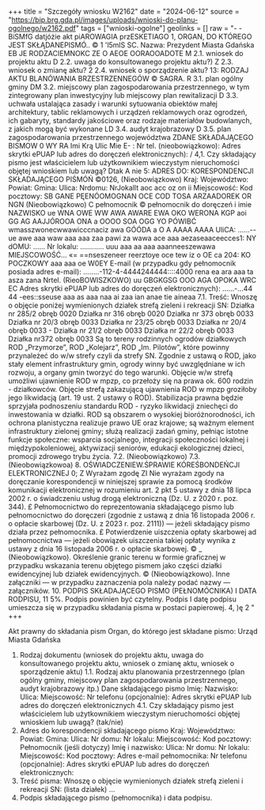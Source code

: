 +++
title = "Szczegóły wniosku W2162"
date = "2024-06-12"
source = "https://bip.brg.gda.pl/images/uploads/wnioski-do-planu-ogolnego/w2162.pdf"
tags = ["wnioski-ogolne"]
geolinks = []
raw = "- -BiSMfG datjóżie akt piAROWAGIA przESKETIAGO 1, ORGAN, DO KTÓREGO JEST SKŁĄDANEPISMÓ.. © 1 'l5mlS SC. Nazwa: Prezydent Miasta Gdańska EB JE RODZACIEMNOKC ZE O AEOE OORAOOADOTE M 2.1. wniosek do projektu aktu D 2.2. uwaga do konsultowanego projektu aktu?) Z 2.3. wniosek o zmianę aktu? 2 2.4. wniosek o sporządzenie aktu? 13: RODZAJ AKTU BLANÓWANIA BRZESTRZENNEGÓW © SAGRA. R 3.1. plan ogólny gminy DM 3.2. miejscowy plan zagospodarowania przestrzennego, w tym zintegrowany plan inwestycyjny lub miejscowy plan rewitalizacji D 3.3. uchwała ustalająca zasady i warunki sytuowania obiektów małej architektury, tablic reklamowych i urządzeń reklamowych oraz ogrodzeń, ich gabaryty, standardy jakościowe oraz rodzaje materiałów budowlanych, z jakich mogą być wykonane LD 3.4. audyt krajobrazowy D 3.5. plan zagospodarowania przestrzennego województwa ZDANE SKŁADAJĄCEGO BISMOW 0 WY RA Imi Krą Ulic Mie E- : Nr tel. (nieobowiązkowo): Adres skrytki ePUAP lub adres do doręczeń elektronicznych): / 4,1. Czy składający pismo jest właścicielem lub użytkownikiem wieczystym nieruchomości objętej wnioskiem lub uwagą? Dtak A nie 5: ADRES DO: KORESPONDENCJI SKŁADAJĄCEGO PIŚMÓŃ ©0126, (Nieobowiązkowo) Kraj: Województwo: Powiat: Gmina: Ulica: Nrdomu: NrJokallt aoc acc oz on ii Miejscowość: Kod pocztowy: SB GANE PĘENÓOMOGNAN OCE COD TOSA ARZAADOREK OR NGN (Nieobowiązkowo) C pełnomocnik © pełnomocnik do doręczeń i imie NAZWISKO ue WNA OWE WW AWA AWARE EWA OKO WERONA KGP aoi GG AG AAJJÓROOA ONA a OOOO SOA OGG YO PÓWIBĆ wmasszwonecwwawicccnaciz awa GÓÓDA a O A AAAA AAAA UliCA: ......--ue awe aaa waw aaa aaa zaa pawi za wawa ace aaa aezaseaaceecces1: NY dOMU: ...... Nr lokalu: ............ uuu aaa aa aaa aaanneeszewawa MIEJSCOWOŚĆ... «= ==nseszeneer reerztoye oce tew iz o OE ca 204: KO POCZKOWY aaa aaa oe W0EY E-mail (w przypadku gdy pełnomocnik posiada adres e-mail): ........-112-4-4444244444::::4000 rena ea ara aaa ta asza zana Nrtel. (RieoBOWISZKOWO) uu GBGKGSG OOO AGA OPOKA WRC EC Adres skrytki ePUAP lub adres do doręczeń elektronicznych): ......-...44 44 -ees::sseuse aaa as aaa naa ai zaa ian anae tie aineaa 7.1. Treść: Wnoszę o objęcie poniżej wymienionych działek strefą zieleni i rekreacji SN: Działka nr 285/2 obręb 0020 Działka nr 316 obręb 0020  Działka nr 373 obręb 0033 Działka nr 20/3 obręb 0033 Działka nr 23/25 obręb 0033 Działka nr 20/4 obręb 0033 - Działka nr 21/2 obręb 0033 Działka nr 22/2 obręb 0033 Działka nr372 obręb 0033 Są to tereny rodzinnych ogrodów działkowych ROD „Przymorze”, ROD „Kolejarz”, ROD „Im. Pilotów”, które powinny przynależeć do w/w strefy czyli da strefy SN. Zgodnie z ustawą o ROD, jako stały element infrastruktury gmin, ogrody winny być uwzględniane w ich rozwoju, a organy gmin tworzyć do tego warunki. Objęcie w/w strefą umożliwi ujawnienie ROD w mpzp, co przełoży się na prawa ok. 600 rodzin - działkowców. Objęcie strefą zakazującą ujawnienia ROD w mpzp groziłoby jego likwidacją (art. 19 ust. 2 ustawy o ROD). Stabilizacja prawna będzie sprzyjała podnoszeniu standardu ROD - ryzyko likwidacji zniechęci do inwestowania w działki. ROD są obszarem o wysokiej bioróżnorodności, ich ochrona planistyczna realizuje prawo UE oraz krajowe; są ważnym element infrastruktury zielonej gminy; służą realizacji zadań gminy, pełniąc istotne funkcje społeczne: wsparcia socjalnego, integracji społeczności lokalnej i międzypokoleniowej, aktywizacji seniorów, edukacji ekologicznej dzieci, promocji zdrowego trybu życia. 7.2. (Nieobowiązkowo) 7.3. (Nieobowiązkowoa) 8. OŚWIADCZENIEW.ŚPRAWIE KÓREŚBONDEŃCJI ELEKTRONICZNEJ 0; Z Wyrażam zgodę ZI Nie wyrażam zgody na doręczanie korespondencji w niniejszej sprawie za pomocą środków komunikacji elektronicznej w rozumieniu art. 2 pkt 5 ustawy z dnia 18 lipca 2002 r. o świadczeniu usług drogą elektroniczną (Dz. U. z 2020 r. poz. 344). £ Pełnomocnictwo do reprezentowania składającego pismo lub pełnomocnictwo do doręczeri (zgodnie z ustawą z dnia 16 listopada 2006 r. o opłacie skarbowej (Dz. U. z 2023 r. poz. 2111)) — jeżeli składający pismo działa przez pełnomocnika. £ Potwierdzenie uiszczenia opłaty skarbowej ad pełnomocnictwa — jeżeli obowiązek uiszczenia takiej opłaty wynika z ustawy z dnia 16 listopada 2006 r. o opłacie skarbowej. © _ (Nieobowiązkowo). Określenie granic terenu w formie graficznej w przypadku wskazania terenu objętego pismem jako części działki ewidencyjnej lub działek ewidencyjnych. © (Nieobowiązkowo). Inne załączniki — w przypadku zaznaczenia pola należy podać nazwy — załączników. 10. PODPIS SKŁADAJĄCEGO PISMO (PEŁNOMÓCNIKA) I DATA RODPISU, 11 5%. Podpis powinien być czytelny. Podpis I datę podpisu umieszcza się w przypadku składania pisma w postaci papierowej. 4, )ę 2 "
+++

Akt prawny do składania pism
Organ, do którego jest składane pismo: Urząd Miasta Gdańska
1. Rodzaj dokumentu (wniosek do projektu aktu, uwaga do konsultowanego projektu aktu, wniosek o zmianę aktu, wniosek o sporządzenie aktu)
1.1. Rodzaj aktu planowania przestrzennego (plan ogólny gminy, miejscowy plan zagospodarowania przestrzennego, audyt krajobrazowy itp.)
Dane składającego pismo
Imię:
Nazwisko:
Ulica:
Miejscowość:
Nr telefonu (opcjonalnie):
Adres skrytki ePUAP lub adres do doręczeń elektronicznych
4.1. Czy składający pismo jest właścicielem lub użytkownikiem wieczystym nieruchomości objętej wnioskiem lub uwagą? (tak/nie)
5. Adres do korespondencji składającego pismo
Kraj:
Województwo:
Powiat:
Gmina:
Ulica:
Nr domu:
Nr lokalu:
Miejscowość:
Kod pocztowy:
Pełnomocnik (jeśli dotyczy)
Imię i nazwisko:
Ulica:
Nr domu:
Nr lokalu:
Miejscowość:
Kod pocztowy:
Adres e-mail pełnomocnika:
Nr telefonu (opcjonalnie):
Adres skrytki ePUAP lub adres do doręczeń elektronicznych:
7. Treść pisma: Wnoszę o objęcie wymienionych działek strefą zieleni i rekreacji SN: (lista działek)
...
10. Podpis składającego pismo (pełnomocnika) i data podpisu.



